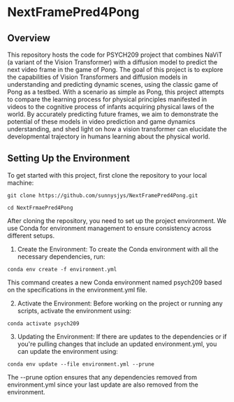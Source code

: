 # NextFramePred4Pong

## Overview
This repository hosts the code for PSYCH209 project that combines NaViT (a variant of the Vision Transformer) with a diffusion model to predict the next video frame in the game of Pong. The goal of this project is to explore the capabilities of Vision Transformers and diffusion models in understanding and predicting dynamic scenes, using the classic game of Pong as a testbed. With a scenario as simple as Pong, this project attempts to compare the learning process for physical principles manifested in videos to the cognitive process of infants acquiring physical laws of the world. By accurately predicting future frames, we aim to demonstrate the potential of these models in video prediction and game dynamics understanding, and shed light on how a vision transformer can elucidate the developmental trajectory in humans learning about the physical world. 


## Setting Up the Environment
To get started with this project, first clone the repository to your local machine:

`git clone https://github.com/sunnysjys/NextFramePred4Pong.git`

`cd NextFrmaePred4Pong`

After cloning the repository, you need to set up the project environment. We use Conda for environment management to ensure consistency across different setups.

1. Create the Environment: 
To create the Conda environment with all the necessary dependencies, run:

`conda env create -f environment.yml`

This command creates a new Conda environment named psych209 based on the specifications in the environment.yml file.

2. Activate the Environment: Before working on the project or running any scripts, activate the environment using:

`conda activate psych209`

3. Updating the Environment: If there are updates to the dependencies or if you're pulling changes that include an updated environment.yml, you can update the environment using:

`conda env update --file environment.yml --prune`

The --prune option ensures that any dependencies removed from environment.yml since your last update are also removed from the environment.